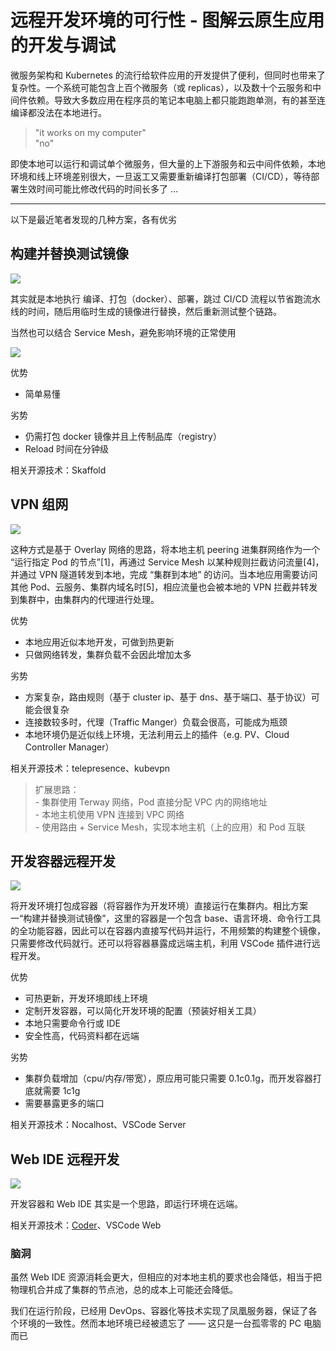 # 远程开发环境的可行性 - 图解云原生应用的开发与调试

微服务架构和 Kubernetes 的流行给软件应用的开发提供了便利，但同时也带来了复杂性。一个系统可能包含上百个微服务（或 replicas），以及数十个云服务和中间件依赖。导致大多数应用在程序员的笔记本电脑上都只能跑跑单测，有的甚至连编译都没法在本地进行。

> "it works on my computer"  
> "no"

即使本地可以运行和调试单个微服务，但大量的上下游服务和云中间件依赖，本地环境和线上环境差别很大，一旦返工又需要重新编译打包部署（CI/CD），等待部署生效时间可能比修改代码的时间长多了 ...

___

以下是最近笔者发现的几种方案，各有优劣

## 构建并替换测试镜像

![](https://pic1.zhimg.com/80/v2-f7f850f928d48866afc291fc10bc8ab8_1440w.webp)

其实就是本地执行 编译、打包（docker）、部署，跳过 CI/CD 流程以节省跑流水线的时间，随后用临时生成的镜像进行替换，然后重新测试整个链路。

当然也可以结合 Service Mesh，避免影响环境的正常使用

![](https://pic4.zhimg.com/80/v2-fc326f231bdac873610e0d88964fcf53_1440w.webp)

优势

- 简单易懂

劣势

- 仍需打包 docker 镜像并且上传制品库（registry）
- Reload 时间在分钟级

相关开源技术：Skaffold

## VPN 组网

![](https://pic2.zhimg.com/80/v2-aba5162bddaf66c5ebb25fe5dfb3dde1_1440w.webp)

这种方式是基于 Overlay 网络的思路，将本地主机 peering 进集群网络作为一个 “运行指定 Pod 的节点”\[1\]，再通过 Service Mesh 以某种规则拦截访问流量\[4\]，并通过 VPN 隧道转发到本地，完成 “集群到本地” 的访问。当本地应用需要访问其他 Pod、云服务、集群内域名时\[5\]，相应流量也会被本地的 VPN 拦截并转发到集群中，由集群内的代理进行处理。

优势

- 本地应用近似本地开发，可做到热更新
- 只做网络转发，集群负载不会因此增加太多

劣势

- 方案复杂，路由规则（基于 cluster ip、基于 dns、基于端口、基于协议）可能会很复杂
- 连接数较多时，代理（Traffic Manger）负载会很高，可能成为瓶颈
- 本地环境仍是近似线上环境，无法利用云上的插件（e.g. PV、Cloud Controller Manager）

相关开源技术：telepresence、kubevpn

> 扩展思路：  
> \- 集群使用 Terway 网络，Pod 直接分配 VPC 内的网络地址  
> \- 本地主机使用 VPN 连接到 VPC 网络  
> \- 使用路由 + Service Mesh，实现本地主机（上的应用）和 Pod 互联

## 开发容器远程开发

![](https://pic2.zhimg.com/80/v2-a232ceb0676cbf1523c777b20ffba321_1440w.webp)

将开发环境打包成容器（将容器作为开发环境）直接运行在集群内。相比方案一“构建并替换测试镜像”，这里的容器是一个包含 base、语言环境、命令行工具的全功能容器，因此可以在容器内直接写代码并运行，不用频繁的构建整个镜像，只需要修改代码就行。还可以将容器暴露成远端主机，利用 VSCode 插件进行远程开发。

优势

- 可热更新，开发环境即线上环境
- 定制开发容器，可以简化开发环境的配置（预装好相关工具）
- 本地只需要命令行或 IDE
- 安全性高，代码资料都在远端

劣势

- 集群负载增加（cpu/内存/带宽），原应用可能只需要 0.1c0.1g，而开发容器打底就需要 1c1g
- 需要暴露更多的端口

相关开源技术：Nocalhost、VSCode Server

## Web IDE 远程开发

![](https://pic1.zhimg.com/80/v2-a0c70ee07ec4de634ed54654c39ece1c_1440w.webp)

开发容器和 Web IDE 其实是一个思路，即运行环境在远端。

相关开源技术：[Coder](https://link.zhihu.com/?target=https%3A//coder.com/)、VSCode Web

### 脑洞

虽然 Web IDE 资源消耗会更大，但相应的对本地主机的要求也会降低，相当于把物理机合并成了集群的节点池，总的成本上可能还会降低。

我们在运行阶段，已经用 DevOps、容器化等技术实现了凤凰服务器，保证了各个环境的一致性。然而本地环境已经被遗忘了 —— 这只是一台孤零零的 PC 电脑而已
